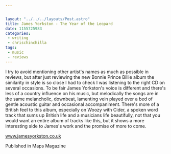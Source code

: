 ```yaml
---


layout: "../../../layouts/Post.astro"
title: James Yorkston - The Year of the Leopard
date: 1155725983
categories:
 - writing
 - chrischinchilla
tags: 
 - music 
 - reviews
---
```


I try to avoid mentioning other artist's names as much as possible in reviews, but after just reviewing the new Bonnie Prince Billie album the similarity in style is so close I had to check I was listening to the right CD on several occasions. To be fair James Yorkston's voice is different and there's less of a country influence on his music, but melodically the songs are in the same melancholic, downbeat, lamenting vein played over a bed of gentle acoustic guitar and occasional accompaniment. There's more of a British feel to this album, especially on Woozy with Cider, a spoken word track that sums up British life and a musicians life beautifully, not that you would want an entire album of tracks like this, but it shows a more interesting side to James's work and the promise of more to come.

<a href='https://www.jamesyorkston.co.uk' target='_blank'>www.jamesyorkston.co.uk</a>

Published in Maps Magazine
